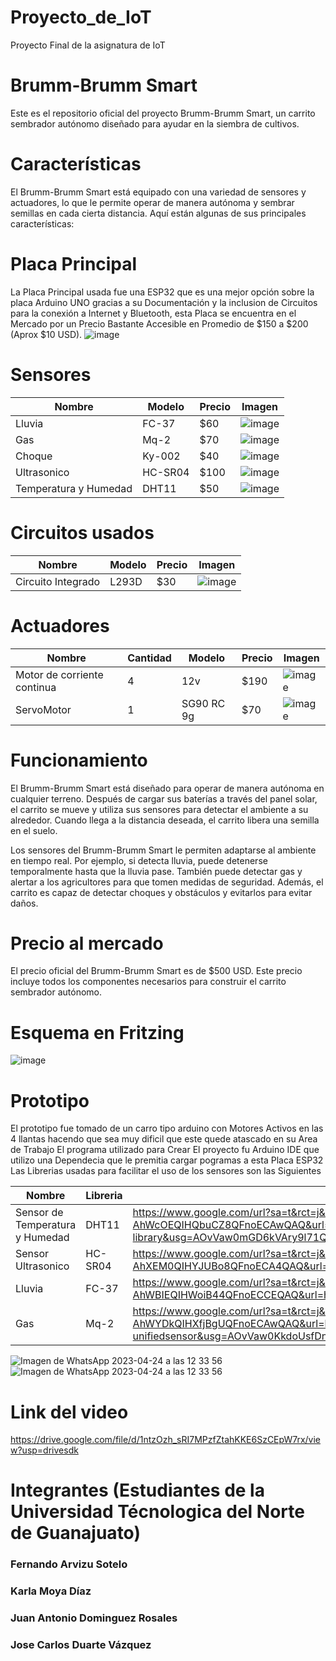 # Proyecto_de_IoT
Proyecto Final de la asignatura de IoT 

# Brumm-Brumm Smart
Este es el repositorio oficial del proyecto Brumm-Brumm Smart, un carrito sembrador autónomo diseñado para ayudar en la siembra de cultivos.

# Características
El Brumm-Brumm Smart está equipado con una variedad de sensores y actuadores, lo que le permite operar de manera autónoma y sembrar semillas en cada cierta distancia. Aquí están algunas de sus principales características:

# Placa Principal
La Placa Principal usada fue una ESP32 que es una mejor opción sobre la placa Arduino UNO gracias a su Documentación y la inclusion de Circuitos para la conexión a Internet y Bluetooth, esta Placa se encuentra en el  Mercado por un Precio Bastante Accesible en Promedio de $150 a $200 (Aprox $10 USD).
![image](https://user-images.githubusercontent.com/106613848/234410848-ce0a1b6c-6763-4bde-909a-45041ac3bfad.png)


# Sensores

| Nombre        | Modelo        | Precio   | Imagen        |
| ------------- | ------------- | ---------| ------------- |
| Lluvia        | FC-37         | $60      | ![image](https://user-images.githubusercontent.com/124712008/234090635-235aa2bb-ec7a-45bd-98c6-b4c4dc360c2f.png)  |
| Gas           | Mq-2          | $70      | ![image](https://user-images.githubusercontent.com/124712008/234089856-e0737a07-cde6-4aa3-b9c9-9584419a2d2c.png)  |
| Choque        | Ky-002        | $40      | ![image](https://user-images.githubusercontent.com/124712008/234090104-febc3f7b-9815-45d3-b476-3a441e73a900.png)  |
| Ultrasonico   | HC-SR04       | $100     | ![image](https://user-images.githubusercontent.com/124712008/234090402-439eacd5-c4a5-4bd8-8ce8-814e63eaf8d1.png)  |
| Temperatura y Humedad| DHT11  | $50      | ![image](https://user-images.githubusercontent.com/124712008/234089647-34c15013-2f75-4860-b161-bb33166ebcab.png)  |

# Circuitos usados
| Nombre        | Modelo        | Precio   | Imagen        |
| ------------- | ------------- | ---------| ------------- |
| Circuito Integrado   | L293D  | $30      | ![image](https://user-images.githubusercontent.com/106613848/234408836-36ea4519-25de-4ae5-8aff-e58fe3df4e53.png)  |
     

# Actuadores
| Nombre                        | Cantidad      | Modelo        | Precio   | Imagen        |
| -------------                 | ------------- | ------------- | ---------| ------------- |
| Motor de corriente continua   | 4             | 12v           | $190     | ![image](https://user-images.githubusercontent.com/124712008/234345476-6458980c-76fe-4462-8c99-fabf11ec611b.png)|
| ServoMotor                    | 1             | SG90 RC 9g    | $70      | ![image](https://user-images.githubusercontent.com/124712008/234345116-5ed6ec73-3c9c-4d69-b8c3-6bbbbf75aa19.png)|


# Funcionamiento
El Brumm-Brumm Smart está diseñado para operar de manera autónoma en cualquier terreno. Después de cargar sus baterías a través del panel solar, el carrito se mueve y utiliza sus sensores para detectar el ambiente a su alrededor. Cuando llega a la distancia deseada, el carrito libera una semilla en el suelo.

Los sensores del Brumm-Brumm Smart le permiten adaptarse al ambiente en tiempo real. Por ejemplo, si detecta lluvia, puede detenerse temporalmente hasta que la lluvia pase. También puede detectar gas y alertar a los agricultores para que tomen medidas de seguridad. Además, el carrito es capaz de detectar choques y obstáculos y evitarlos para evitar daños.

# Precio al mercado
El precio oficial del Brumm-Brumm Smart es de $500 USD. Este precio incluye todos los componentes necesarios para construir el carrito sembrador autónomo.

# Esquema en Fritzing
![image](https://user-images.githubusercontent.com/124712008/234340252-ca42547b-439e-4b11-b079-36bd9e6ded66.png)

# Prototipo
El prototipo fue tomado de un carro tipo arduino con Motores Activos en las 4 llantas hacendo que sea muy dificil que este quede atascado en su Area de Trabajo
El programa utilizado para Crear El proyecto fu Arduino IDE que utilizo una Dependecia que le premitia cargar pogramas a esta Placa ESP32 
Las Librerias usadas para facilitar el uso de los sensores son las Siguientes

| Nombre        | Libreria      | Link de Descarga |
| ------------- | ------------- | ---------------- |
| Sensor de Temperatura y Humedad   | DHT11  | https://www.google.com/url?sa=t&rct=j&q=&esrc=s&source=web&cd=&cad=rja&uact=8&ved=2ahUKEwiDx8_Ag8b-AhWcOEQIHQbuCZ8QFnoECAwQAQ&url=https%3A%2F%2Fwww.arduinolibraries.info%2Flibraries%2Fdht-sensor-library&usg=AOvVaw0mGD6kVAry9l71QgBzbBYO      |
| Sensor Ultrasonico  | HC-SR04  | https://www.google.com/url?sa=t&rct=j&q=&esrc=s&source=web&cd=&cad=rja&uact=8&ved=2ahUKEwjJufimhMb-AhXEM0QIHYJUBo8QFnoECA4QAQ&url=https%3A%2F%2Fwww.arduinolibraries.info%2Flibraries%2Fhcsr04&usg=AOvVaw2rrw6zn5pSEsVAHq6SuUEJ |
| Lluvia        | FC-37         | https://www.google.com/url?sa=t&rct=j&q=&esrc=s&source=web&cd=&cad=rja&uact=8&ved=2ahUKEwiM2bDchMb-AhWBIEQIHWoiB44QFnoECCEQAQ&url=https%3A%2F%2Fwww.arduinolibraries.info%2Flibraries%2Frain&usg=AOvVaw25Ey1R1szUSnWUzdTaHVHr |
| Gas           | Mq-2          | https://www.google.com/url?sa=t&rct=j&q=&esrc=s&source=web&cd=&cad=rja&uact=8&ved=2ahUKEwjTiYmYhcb-AhWYDkQIHXfjBgUQFnoECAwQAQ&url=https%3A%2F%2Fwww.arduinolibraries.info%2Flibraries%2Fmq-unifiedsensor&usg=AOvVaw0KkdoUsfDnsoplBolvtcTP  |


![Imagen de WhatsApp 2023-04-24 a las 12 33 56](https://user-images.githubusercontent.com/124712008/234086150-a30f9e61-faf1-43e2-94f5-182b63313c4a.jpg)
![Imagen de WhatsApp 2023-04-24 a las 12 33 56](https://user-images.githubusercontent.com/124712008/234086211-1514cb46-72cd-46e1-b8d6-87f7a83a05f2.jpg)

# Link del video
https://drive.google.com/file/d/1ntzOzh_sRI7MPzfZtahKKE6SzCEpW7rx/view?usp=drivesdk

# Integrantes (Estudiantes de la Universidad Técnologica del Norte de Guanajuato)
### **Fernando Arvizu Sotelo** 
### **Karla Moya Díaz**
### **Juan Antonio Dominguez Rosales** 
### **Jose Carlos Duarte Vázquez** 



